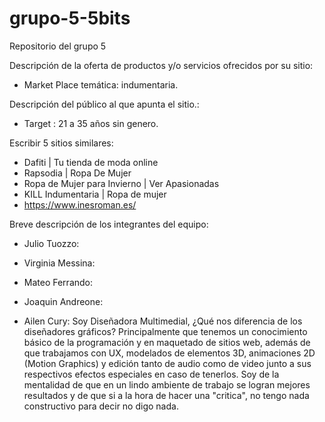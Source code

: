 # grupo-5-5bits
Repositorio del grupo 5

Descripción de la oferta de productos y/o servicios ofrecidos por su
sitio:
- Market Place temática: indumentaria. 

Descripción del público al que apunta el sitio.:
- Target : 21 a 35 años sin genero.

Escribir 5 sitios similares: 
- Dafiti | Tu tienda de moda online
- Rapsodia | Ropa De Mujer
- Ropa de Mujer para Invierno | Ver Apasionadas
- KILL Indumentaria | Ropa de mujer
- https://www.inesroman.es/

Breve descripción de los integrantes del equipo:
- Julio Tuozzo:
- Virginia Messina:
- Mateo Ferrando:
- Joaquin Andreone:

- Ailen Cury:
    Soy Diseñadora Multimedial, ¿Qué nos diferencia de los diseñadores gráficos? Principalmente que tenemos un conocimiento básico de la programación y en maquetado de sitios web, además de que trabajamos con UX, modelados de elementos 3D, animaciones 2D (Motion Graphics) y edición tanto de audio como de video junto a sus respectivos efectos especiales en caso de tenerlos. Soy de la mentalidad de que en un lindo ambiente de trabajo se logran mejores resultados y de que si a la hora de hacer una "critica", no tengo nada constructivo para decir no digo nada.

